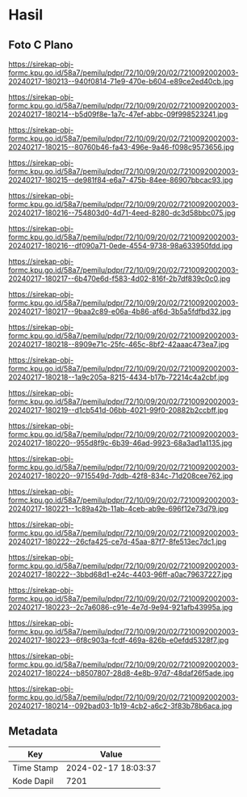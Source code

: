 # Hasil

## Foto C Plano

https://sirekap-obj-formc.kpu.go.id/58a7/pemilu/pdpr/72/10/09/20/02/7210092002003-20240217-180213--940f0814-71e9-470e-b604-e89ce2ed40cb.jpg

https://sirekap-obj-formc.kpu.go.id/58a7/pemilu/pdpr/72/10/09/20/02/7210092002003-20240217-180214--b5d09f8e-1a7c-47ef-abbc-09f998523241.jpg

https://sirekap-obj-formc.kpu.go.id/58a7/pemilu/pdpr/72/10/09/20/02/7210092002003-20240217-180215--80760b46-fa43-496e-9a46-f098c9573656.jpg

https://sirekap-obj-formc.kpu.go.id/58a7/pemilu/pdpr/72/10/09/20/02/7210092002003-20240217-180215--de981f84-e6a7-475b-84ee-86907bbcac93.jpg

https://sirekap-obj-formc.kpu.go.id/58a7/pemilu/pdpr/72/10/09/20/02/7210092002003-20240217-180216--754803d0-4d71-4eed-8280-dc3d58bbc075.jpg

https://sirekap-obj-formc.kpu.go.id/58a7/pemilu/pdpr/72/10/09/20/02/7210092002003-20240217-180216--df090a71-0ede-4554-9738-98a633950fdd.jpg

https://sirekap-obj-formc.kpu.go.id/58a7/pemilu/pdpr/72/10/09/20/02/7210092002003-20240217-180217--6b470e6d-f583-4d02-816f-2b7df839c0c0.jpg

https://sirekap-obj-formc.kpu.go.id/58a7/pemilu/pdpr/72/10/09/20/02/7210092002003-20240217-180217--9baa2c89-e06a-4b86-af6d-3b5a5fdfbd32.jpg

https://sirekap-obj-formc.kpu.go.id/58a7/pemilu/pdpr/72/10/09/20/02/7210092002003-20240217-180218--8909e71c-25fc-465c-8bf2-42aaac473ea7.jpg

https://sirekap-obj-formc.kpu.go.id/58a7/pemilu/pdpr/72/10/09/20/02/7210092002003-20240217-180218--1a9c205a-8215-4434-b17b-72214c4a2cbf.jpg

https://sirekap-obj-formc.kpu.go.id/58a7/pemilu/pdpr/72/10/09/20/02/7210092002003-20240217-180219--d1cb541d-06bb-4021-99f0-20882b2ccbff.jpg

https://sirekap-obj-formc.kpu.go.id/58a7/pemilu/pdpr/72/10/09/20/02/7210092002003-20240217-180220--955d8f9c-6b39-46ad-9923-68a3ad1a1135.jpg

https://sirekap-obj-formc.kpu.go.id/58a7/pemilu/pdpr/72/10/09/20/02/7210092002003-20240217-180220--9715549d-7ddb-42f8-834c-71d208cee762.jpg

https://sirekap-obj-formc.kpu.go.id/58a7/pemilu/pdpr/72/10/09/20/02/7210092002003-20240217-180221--1c89a42b-11ab-4ceb-ab9e-696f12e73d79.jpg

https://sirekap-obj-formc.kpu.go.id/58a7/pemilu/pdpr/72/10/09/20/02/7210092002003-20240217-180222--26cfa425-ce7d-45aa-87f7-8fe513ec7dc1.jpg

https://sirekap-obj-formc.kpu.go.id/58a7/pemilu/pdpr/72/10/09/20/02/7210092002003-20240217-180222--3bbd68d1-e24c-4403-96ff-a0ac79637227.jpg

https://sirekap-obj-formc.kpu.go.id/58a7/pemilu/pdpr/72/10/09/20/02/7210092002003-20240217-180223--2c7a6086-c91e-4e7d-9e94-921afb43995a.jpg

https://sirekap-obj-formc.kpu.go.id/58a7/pemilu/pdpr/72/10/09/20/02/7210092002003-20240217-180223--6f8c903a-fcdf-469a-826b-e0efdd5328f7.jpg

https://sirekap-obj-formc.kpu.go.id/58a7/pemilu/pdpr/72/10/09/20/02/7210092002003-20240217-180224--b8507807-28d8-4e8b-97d7-48daf26f5ade.jpg

https://sirekap-obj-formc.kpu.go.id/58a7/pemilu/pdpr/72/10/09/20/02/7210092002003-20240217-180214--092bad03-1b19-4cb2-a6c2-3f83b78b6aca.jpg


## Metadata

| Key        | Value               |
| ---------- | ------------------- |
| Time Stamp | 2024-02-17 18:03:37 |
| Kode Dapil | 7201                |



